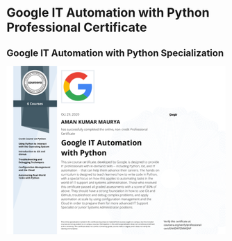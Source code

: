 # Google IT Automation with Python Professional Certificate

## Google IT Automation with Python Specialization
![./google-cert.svg](./google-cert.svg)
